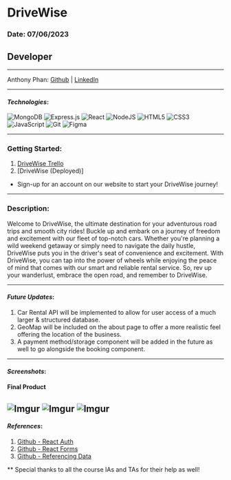 # DriveWise

### Date: 07/06/2023

## Developer

---

Anthony Phan:
[Github](https://github.com/ant087) |
[LinkedIn](https://www.linkedin.com/in/ap777/)

---

#### **_Technologies_**:

![MongoDB](https://img.shields.io/badge/MongoDB-%234ea94b.svg?style=for-the-badge&logo=mongodb&logoColor=white)
![Express.js](https://img.shields.io/badge/express.js-%23404d59.svg?style=for-the-badge&logo=express&logoColor=%2361DAFB)
![React](https://img.shields.io/badge/react-%2320232a.svg?style=for-the-badge&logo=react&logoColor=%2361DAFB)
![NodeJS](https://img.shields.io/badge/node.js-6DA55F?style=for-the-badge&logo=node.js&logoColor=white)
![HTML5](https://img.shields.io/badge/html5-%23E34F26.svg?style=for-the-badge&logo=html5&logoColor=white)
![CSS3](https://img.shields.io/badge/css3-%231572B6.svg?style=for-the-badge&logo=css3&logoColor=white)
![JavaScript](https://img.shields.io/badge/javascript-%23323330.svg?style=for-the-badge&logo=javascript&logoColor=%23F7DF1E)
![Git](https://img.shields.io/badge/git-%23F05033.svg?style=for-the-badge&logo=git&logoColor=white)
![Figma](https://img.shields.io/badge/figma-%23F24E1E.svg?style=for-the-badge&logo=figma&logoColor=white)

---

### Getting Started:

1. [DriveWise Trello](https://trello.com/b/lrj1lKrx/drivewise)
2. [DriveWise (Deployed)]

- Sign-up for an account on our website to start your DriveWise journey!

---

### Description:

Welcome to DriveWise, the ultimate destination for your adventurous road trips and smooth city rides! Buckle up and embark on a journey of freedom and excitement with our fleet of top-notch cars. Whether you're planning a wild weekend getaway or simply need to navigate the daily hustle, DriveWise puts you in the driver's seat of convenience and excitement. With DriveWise, you can tap into the power of wheels while enjoying the peace of mind that comes with our smart and reliable rental service. So, rev up your wanderlust, embrace the open road, and remember to DriveWise.

---

#### **_Future Updates_**:

1. Car Rental API will be implemented to allow for user access of a much larger & structured database. 
2. GeoMap will be included on the about page to offer a more realistic feel offering the location of the business.
3. A payment method/storage component will be added in the future as well to go alongside the booking component. 

---

#### **_Screenshots_**:

#### Final Product

![Imgur](https://i.imgur.com/3rXorFL.png)
![Imgur](https://i.imgur.com/T7UIF9b.png)
![Imgur](https://i.imgur.com/i8KTJhT.png)
---

#### **_References_**:

1. [Github - React Auth](https://github.com/SEI-R-4-24/u4_lesson_react_auth)
2. [Github - React Forms](https://github.com/SEI-R-4-24/u4_lesson_react_forms)
3. [Github - Referencing Data](https://github.com/SEI-R-4-24/u2_lesson_mongoose_referencing_related_data)

** Special thanks to all the course IAs and TAs for their help as well! 